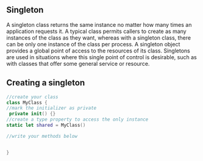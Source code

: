 ## Singleton
A singleton class returns the same instance no matter how many times an application requests it. A typical class permits callers to create as many instances of the class as they want, whereas with a singleton class, there can be only one instance of the class per process. A singleton object provides a global point of access to the resources of its class. Singletons are used in situations where this single point of control is desirable, such as with classes that offer some general service or resource.

## Creating a singleton

```swift
//create your class
class MyClass {
//mark the initializer as private
 private init() {}
//create a type property to access the only instance
static let shared = MyClass()

//write your methods below


}
```
